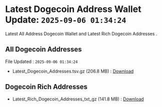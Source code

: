 # Latest Dogecoin Address Wallet Update: `2025-09-06 01:34:24`

Latest All Address Dogecoin Wallet and Latest Rich Dogecoin Addresses .

## All Dogecoin Addresses

File Updated : `2025-09-06 01:34:24`

- Latest_Dogecoin_Addresses.tsv.gz (206.8 MB) : [Download](https://github.com/Pymmdrza/Rich-Address-Wallet/releases/tag/Dogecoin)

## Dogecoin Rich Addresses

- Latest_Rich_Dogecoin_Addresses_txt_gz (141.8 MB) : [Download](https://github.com/Pymmdrza/Rich-Address-Wallet/releases/tag/Dogecoin)
